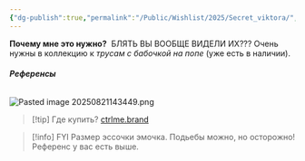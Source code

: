 ```yaml
---
{"dg-publish":true,"permalink":"/Public/Wishlist/2025/Secret_viktora/","title":"🩲 Секрет Виктора","tags":["slay","одежда"]}
---
```



**Почему мне это нужно?** 
БЛЯТЬ ВЫ ВООБЩЕ ВИДЕЛИ ИХ??? Очень нужны в коллекцию к *трусам с бабочкой на попе* (уже есть в наличии).

###### **Референсы** 
![Pasted image 20250821143449.png](/img/user/Public/Wishlist/2025/attachments/Pasted%20image%2020250821143449.png)

> [!tip] Где купить?
> [ctrlme.brand](https://www.instagram.com/ctrlme.brand/)

> [!info] FYI
> Размер эссочки эмочка.
> Подьебы можно, но осторожно! Референс у вас есть выше.